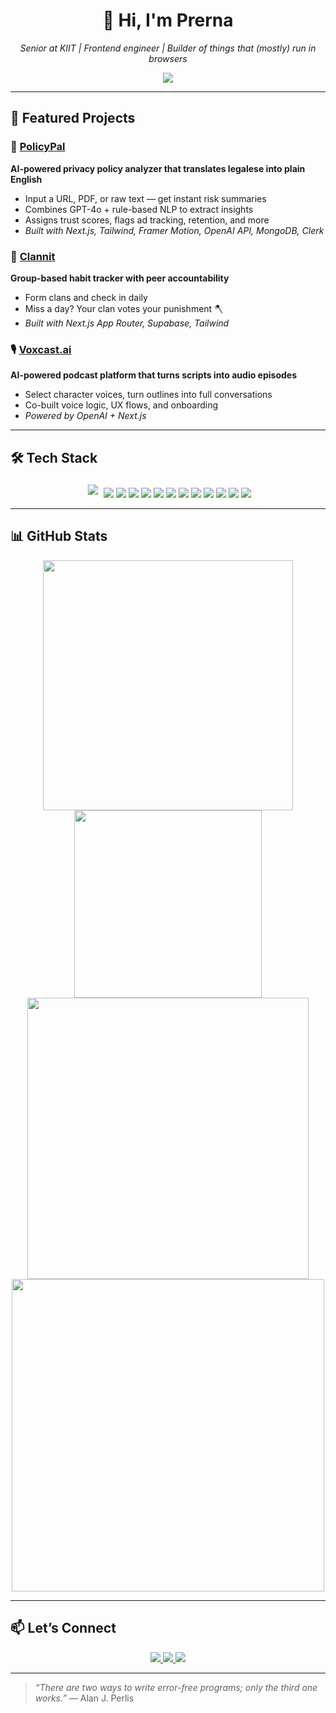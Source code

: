 <!-- README HEADER -->
<h1 align="center">👋 Hi, I'm Prerna</h1>
<p align="center">
  <em>Senior at KIIT | Frontend engineer | Builder of things that (mostly) run in browsers</em>
</p>

<p align="center">
  <img src="https://img.shields.io/badge/Actively%20seeking%20Frontend%20roles-%2300bfa6?style=for-the-badge&logo=target" />
</p>

---

## 🚀 Featured Projects

<!-- PolicyPal -->
<h3>🔐 <a href="https://github.com/prernaxa/PolicyPal">PolicyPal</a></h3>
<p><strong>AI-powered privacy policy analyzer that translates legalese into plain English</strong></p>
<ul>
  <li>Input a URL, PDF, or raw text — get instant risk summaries</li>
  <li>Combines GPT-4o + rule-based NLP to extract insights</li>
  <li>Assigns trust scores, flags ad tracking, retention, and more</li>
  <li><em>Built with Next.js, Tailwind, Framer Motion, OpenAI API, MongoDB, Clerk</em></li>
</ul>

<!-- Clannit -->
<h3>🤝 <a href="https://github.com/prernaxa/clannit">Clannit</a></h3>
<p><strong>Group-based habit tracker with peer accountability</strong></p>
<ul>
  <li>Form clans and check in daily</li>
  <li>Miss a day? Your clan votes your punishment 🪓</li>
  <li><em>Built with Next.js App Router, Supabase, Tailwind</em></li>
</ul>

<!-- Voxcast -->
<h3>🎙️ <a href="https://github.com/prernaxa/voxcast.ai">Voxcast.ai</a></h3>
<p><strong>AI-powered podcast platform that turns scripts into audio episodes</strong></p>
<ul>
  <li>Select character voices, turn outlines into full conversations</li>
  <li>Co-built voice logic, UX flows, and onboarding</li>
  <li><em>Powered by OpenAI + Next.js</em></li>
</ul>

---

## 🛠 Tech Stack

<div align="center">
  <!-- Language badges -->
  <img src="https://img.shields.io/badge/HTML5-E34F26?style=flat-square&logo=html5&logoColor=white" style="margin: 5px; transform: scale(1.05); transition: transform 0.2s;" />
  <img src="https://img.shields.io/badge/CSS3-1572B6?style=flat-square&logo=css3&logoColor=white" />
  <img src="https://img.shields.io/badge/JavaScript-F7DF1E?style=flat-square&logo=javascript&logoColor=black" />
  <img src="https://img.shields.io/badge/TypeScript-3178C6?style=flat-square&logo=typescript&logoColor=white" />
  <img src="https://img.shields.io/badge/React-61DAFB?style=flat-square&logo=react&logoColor=black" />
  <img src="https://img.shields.io/badge/Next.js-000000?style=flat-square&logo=next.js" />
  <img src="https://img.shields.io/badge/TailwindCSS-38B2AC?style=flat-square&logo=tailwind-css&logoColor=white" />
  <img src="https://img.shields.io/badge/Framer%20Motion-000000?style=flat-square&logo=framer&logoColor=white" />
  <img src="https://img.shields.io/badge/MongoDB-47A248?style=flat-square&logo=mongodb&logoColor=white" />
  <img src="https://img.shields.io/badge/PostgreSQL-336791?style=flat-square&logo=postgresql&logoColor=white" />
  <img src="https://img.shields.io/badge/Supabase-3ECF8E?style=flat-square&logo=supabase&logoColor=white" />
  <img src="https://img.shields.io/badge/Vercel-000000?style=flat-square&logo=vercel&logoColor=white" />
  <img src="https://img.shields.io/badge/Postman-FF6C37?style=flat-square&logo=postman&logoColor=white" />
</div>

---

## 📊 GitHub Stats

<div align="center">
  <img src="https://github-readme-stats.vercel.app/api?username=prernaxa&show_icons=true&theme=tokyonight" width="400" />
  <img src="https://github-readme-stats.vercel.app/api/top-langs/?username=prernaxa&layout=compact&theme=tokyonight" width="300" />
  <br />
  <img src="https://streak-stats.demolab.com/?user=prernaxa&theme=tokyonight" width="450" />
  <img src="https://github-profile-trophy.vercel.app/?username=prernaxa&theme=radical&no-frame=false&no-bg=true&margin-w=4" width="500" />
</div>

---

## 📫 Let’s Connect

<p align="center">
  <a href="https://www.linkedin.com/in/prernaprakash28/">
    <img src="https://img.shields.io/badge/LinkedIn-0A66C2?style=for-the-badge&logo=linkedin&logoColor=white" />
  </a>
  <a href="mailto:prerna.ecjbi7@gmail.com">
    <img src="https://img.shields.io/badge/Gmail-D14836?style=for-the-badge&logo=gmail&logoColor=white" />
  </a>
  <a href="https://portfolio-prerna.vercel.app/">
    <img src="https://img.shields.io/badge/Portfolio-000000?style=for-the-badge&logo=vercel&logoColor=white" />
  </a>
</p>

---

<blockquote>
  <em>“There are two ways to write error-free programs; only the third one works.”</em>  
  — Alan J. Perlis
</blockquote>


